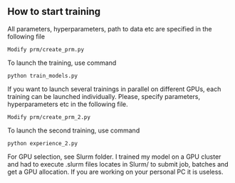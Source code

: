 ## How to start training

All parameters, hyperparameters, path to data etc are specified in the following file

```
Modify prm/create_prm.py
```

To launch the training, use command

```
python train_models.py
```

If you want to launch several trainings in parallel on different GPUs, each training can be launched individually. Please, specify parameters, hyperparameters etc in the following file. 

```
Modify prm/create_prm_2.py
```

To launch the second training, use command

```
python experience_2.py
```

For GPU selection, see Slurm folder. I trained my model on a GPU cluster and had to execute .slurm files locates in Slurm/ to submit job, batches and get a GPU allocation. If you are working on your personal PC it is useless.